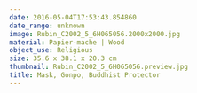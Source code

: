 ```yaml
---
date: 2016-05-04T17:53:43.854860
date_range: unknown
image: Rubin_C2002_5_6H065056.2000x2000.jpg
material: Papier-mache | Wood
object_use: Religious
size: 35.6 x 38.1 x 20.3 cm
thumbnail: Rubin_C2002_5_6H065056.preview.jpg
title: Mask, Gonpo, Buddhist Protector
---
```


